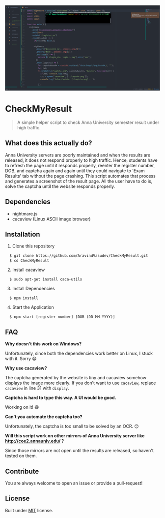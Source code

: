 ![](working.gif)

# CheckMyResult

> A simple helper script to check Anna University semester result under high traffic.

## What does this actually do?

Anna University servers are poorly maintained and when the results are released,
it does not respond properly to high traffic. Hence, students have to refresh the
page until it responds properly, reenter the register number, DOB, and captcha again
and again until they could navigate to 'Exam Results' tab without the page
crashing. This script automates that process and generates a screenshot of the
result page. All the user have to do is, solve the captcha until the website responds
properly.

## Dependencies
  * nightmare.js
  * cacaview (Linux ASCII image browser)

## Installation
  1. Clone this repository

  ```
    $ git clone https://github.com/AravindVasudev/CheckMyResult.git
    $ cd CheckMyResult
  ```

  2. Install cacaview

  ```
    $ sudo apt-get install caca-utils
  ```

  3. Install Dependencies

  ```
    $ npm install
  ```

  4. Start the Application

  ```
    $ npm start [register number] [DOB (DD-MM-YYYY)]
  ```

## FAQ

__Why doesn't this work on Windows?__

Unfortunately, since both the dependencies work better on Linux, I stuck with it. Sorry :grin:

__Why use cacaview?__

The captcha generated by the website is tiny and cacaview somehow displays the
image more clearly. If you don't want to use `cacaview`, replace `cacaview` in
line 31 with `display`.

__Captcha is hard to type this way. A UI would be good.__

Working on it! :smile:

__Can't you automate the captcha too?__

Unfortunately, the captcha is too small to be solved by an OCR. :pensive:

__Will this script work on other mirrors of Anna University server like http://coe2.annauniv.edu/ ?__

Since those mirrors are not open until the results are released, so haven't tested on them.


## Contribute

You are always welcome to open an issue or provide a pull-request!

## License

Built under [MIT](LICENSE) license.
